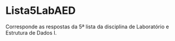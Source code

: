 # Lista5LabAED

Corresponde as respostas da 5ª lista da disciplina de Laboratório e Estrutura de Dados I.
